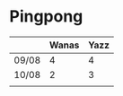 # Pingpong


|   |  Wanas |  Yazz | 
|---|---|---|
|  09/08 |  4  |  4  |
|  10/08 |  2  |  3  |
|   |   |   |
